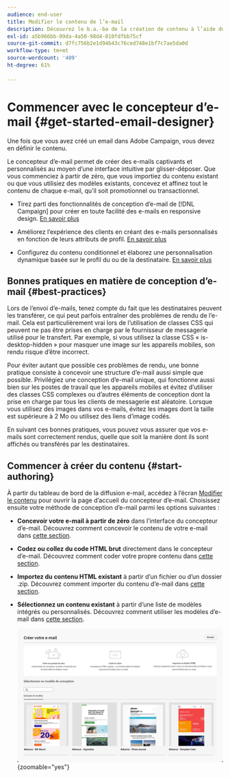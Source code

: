 ```yaml
---
audience: end-user
title: Modifier le contenu de l’e-mail
description: Découvrez le b.a.-ba de la création de contenu à l’aide du concepteur d’e-mail dans l’interface utilisateur web de Campaign.
exl-id: a5b966bb-09da-4a50-98d4-010fdfbb75cf
source-git-commit: d7fc756b2e1d94b43c76ced748e1bf7c7ae5da0d
workflow-type: tm+mt
source-wordcount: '409'
ht-degree: 61%

---
```



# Commencer avec le concepteur d’e-mail {#get-started-email-designer}

Une fois que vous avez créé un email dans Adobe Campaign, vous devez en définir le contenu.

Le concepteur d’e-mail permet de créer des e-mails captivants et personnalisés au moyen d’une interface intuitive par glisser-déposer. Que vous commenciez à partir de zéro, que vous importiez du contenu existant ou que vous utilisiez des modèles existants, concevez et affinez tout le contenu de chaque e-mail, qu’il soit promotionnel ou transactionnel.

<!--Built to deliver HTML optimized for responsive design, the Email Designer allows you to easily define and apply visibility conditions and dynamic content to an email, template, or content fragment directly through the user interface. You can seamlessly switch between the drag and drop interface and HTML code at the click of a button.

The Email Designer allows you to create email content and email content templates. It is compatible with simple emails, transactional emails, A/B test emails, multilingual emails, and recurring emails.-->

* Tirez parti des fonctionnalités de conception d’e-mail de [!DNL Campaign] pour créer en toute facilité des e-mails en responsive design. [En savoir plus](create-email-content.md)

* Améliorez l’expérience des clients en créant des e-mails personnalisés en fonction de leurs attributs de profil. [En savoir plus](../personalization/personalize.md)

* Configurez du contenu conditionnel et élaborez une personnalisation dynamique basée sur le profil du ou de la destinataire. [En savoir plus](../personalization/conditions.md)

## Bonnes pratiques en matière de conception d’e-mail {#best-practices}

Lors de l’envoi d’e-mails, tenez compte du fait que les destinataires peuvent les transférer, ce qui peut parfois entraîner des problèmes de rendu de l’e-mail. Cela est particulièrement vrai lors de l’utilisation de classes CSS qui peuvent ne pas être prises en charge par le fournisseur de messagerie utilisé pour le transfert. Par exemple, si vous utilisez la classe CSS « is-desktop-hidden » pour masquer une image sur les appareils mobiles, son rendu risque d’être incorrect.

Pour éviter autant que possible ces problèmes de rendu, une bonne pratique consiste à concevoir une structure d’e-mail aussi simple que possible. Privilégiez une conception d’e-mail unique, qui fonctionne aussi bien sur les postes de travail que les appareils mobiles et évitez d’utiliser des classes CSS complexes ou d’autres éléments de conception dont la prise en charge par tous les clients de messagerie est aléatoire. Lorsque vous utilisez des images dans vos e-mails, évitez les images dont la taille est supérieure à 2 Mo ou utilisez des liens d’image codés.

En suivant ces bonnes pratiques, vous pouvez vous assurer que vos e-mails sont correctement rendus, quelle que soit la manière dont ils sont affichés ou transférés par les destinataires.

## Commencer à créer du contenu {#start-authoring}

À partir du tableau de bord de la diffusion e-mail, accédez à l’écran [Modifier le contenu](edit-content.md) pour ouvrir la page d’accueil du concepteur d’e-mail. Choisissez ensuite votre méthode de conception d’e-mail parmi les options suivantes :

* **Concevoir votre e-mail à partir de zéro** dans l’interface du concepteur d’e-mail. Découvrez comment concevoir le contenu de votre e-mail dans [cette section](create-email-content.md).

* **Codez ou collez du code HTML brut** directement dans le concepteur d’e-mail. Découvrez comment coder votre propre contenu dans [cette section](code-content.md).

* **Importez du contenu HTML existant** à partir d’un fichier ou d’un dossier .zip. Découvrez comment importer du contenu d’e-mail dans [cette section](existing-content.md).

* **Sélectionnez un contenu existant** à partir d’une liste de modèles intégrés ou personnalisés. Découvrez comment utiliser les modèles d’e-mail dans [cette section](create-email-templates.md).

  ![Options disponibles dans l’interface de Designer des e-mails pour créer du contenu d’e-mail](assets/email_designer_create_options.png){zoomable="yes"}

